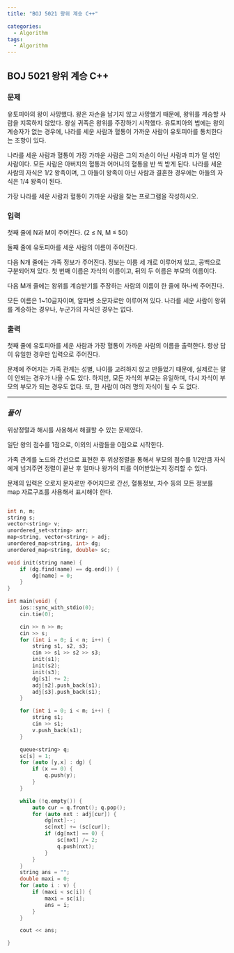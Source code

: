 ```yaml
---
title: "BOJ 5021 왕위 계승 C++"

categories:
  - Algorithm
tags:
  - Algorithm
---
```


## BOJ 5021 왕위 계승 C++

### 문제

유토피아의 왕이 사망했다. 왕은 자손을 남기지 않고 사망했기 때문에, 왕위를 계승할 사람을 지목하지 않았다. 왕실 귀족은 왕위를 주장하기 시작했다. 유토피아의 법에는 왕의 계승자가 없는 경우에, 나라를 세운 사람과 혈통이 가까운 사람이 유토피아를 통치한다는 조항이 있다.

나라를 세운 사람과 혈통이 가장 가까운 사람은 그의 자손이 아닌 사람과 피가 덜 섞인 사람이다. 모든 사람은 아버지의 혈통과 어머니의 혈통을 반 씩 받게 된다. 나라를 세운 사람의 자식은 1/2 왕족이며, 그 아들이 왕족이 아닌 사람과 결혼한 경우에는 아들의 자식은 1/4 왕족이 된다.

가장 나라를 세운 사람과 혈통이 가까운 사람을 찾는 프로그램을 작성하시오.

### 입력

첫째 줄에 N과 M이 주어진다. (2 ≤ N, M ≤ 50)

둘째 줄에 유토피아를 세운 사람의 이름이 주어진다.

다음 N개 줄에는 가족 정보가 주어진다. 정보는 이름 세 개로 이루어져 있고, 공백으로 구분되어져 있다. 첫 번째 이름은 자식의 이름이고, 뒤의 두 이름은 부모의 이름이다.

다음 M개 줄에는 왕위를 계승받기를 주장하는 사람의 이름이 한 줄에 하나씩 주어진다.

모든 이름은 1~10글자이며, 알파벳 소문자로만 이루어져 있다. 나라를 세운 사람이 왕위를 계승하는 경우나, 누군가의 자식인 경우는 없다.

### 출력

첫째 줄에 유토피아를 세운 사람과 가장 혈통이 가까운 사람의 이름을 출력한다. 항상 답이 유일한 경우만 입력으로 주어진다.

문제에 주어지는 가족 관계는 성별, 나이를 고려하지 않고 만들었기 때문에, 실제로는 말이 안되는 경우가 나올 수도 있다. 하지만, 모든 자식의 부모는 유일하며, 다시 자식이 부모의 부모가 되는 경우도 없다. 또, 한 사람이 여러 명의 자식이 될 수 도 없다.

---

### _풀이_

위상정렬과 해시를 사용해서 해결할 수 있는 문제였다.

일단 왕의 점수를 1점으로, 이외의 사람들을 0점으로 시작한다.

가족 관계를 노드와 간선으로 표현한 후 위상정렬을 통해서 부모의 점수를 1/2만큼 자식에게 넘겨주면 정렬이 끝난 후 얼마나 왕가의 피를 이어받았는지 정리할 수 있다.

문제의 입력은 오로지 문자로만 주어지므로 간선, 혈통정보, 차수 등의 모든 정보를 map 자료구조를 사용해서 표시해야 한다.

```c++

int n, m;
string s;
vector<string> v;
unordered_set<string> arr;
map<string, vector<string> > adj;
unordered_map<string, int> dg;
unordered_map<string, double> sc;

void init(string name) {
    if (dg.find(name) == dg.end()) {
        dg[name] = 0;
    }
}

int main(void) {
    ios::sync_with_stdio(0);
    cin.tie(0);

    cin >> n >> m;
    cin >> s;
    for (int i = 0; i < n; i++) {
        string s1, s2, s3;
        cin >> s1 >> s2 >> s3;
        init(s1);
        init(s2);
        init(s3);
        dg[s1] += 2;
        adj[s2].push_back(s1);
        adj[s3].push_back(s1);
    }

    for (int i = 0; i < m; i++) {
        string s1;
        cin >> s1;
        v.push_back(s1);
    }

    queue<string> q;
    sc[s] = 1;
    for (auto [y,x] : dg) {
        if (x == 0) {
            q.push(y);
        }
    }

    while (!q.empty()) {
        auto cur = q.front(); q.pop();
        for (auto nxt : adj[cur]) {
            dg[nxt]--;
            sc[nxt] += (sc[cur]);
            if (dg[nxt] == 0) {
                sc[nxt] /= 2;
                q.push(nxt);
            }
        }
    }
    string ans = "";
    double maxi = 0;
    for (auto i : v) {
        if (maxi < sc[i]) {
            maxi = sc[i];
            ans = i;
        }
    }

    cout << ans;

}

```
